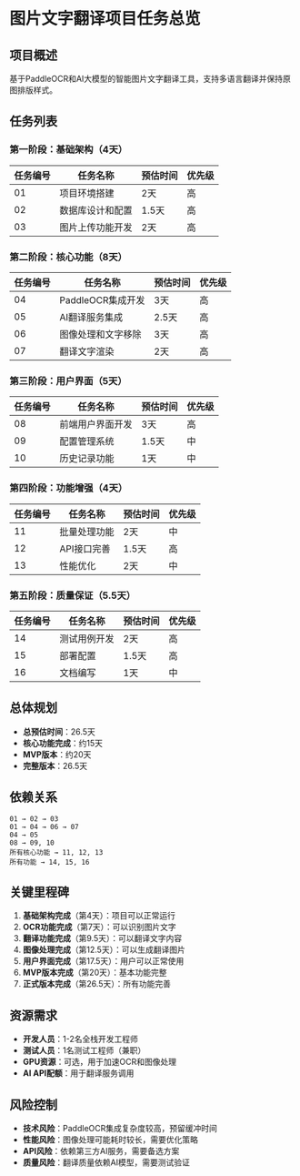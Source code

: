 # 图片文字翻译项目任务总览

## 项目概述
基于PaddleOCR和AI大模型的智能图片文字翻译工具，支持多语言翻译并保持原图排版样式。

## 任务列表

### 第一阶段：基础架构（4天）
| 任务编号 | 任务名称 | 预估时间 | 优先级 |
|---------|----------|----------|--------|
| 01 | 项目环境搭建 | 2天 | 高 |
| 02 | 数据库设计和配置 | 1.5天 | 高 |
| 03 | 图片上传功能开发 | 2天 | 高 |

### 第二阶段：核心功能（8天）
| 任务编号 | 任务名称 | 预估时间 | 优先级 |
|---------|----------|----------|--------|
| 04 | PaddleOCR集成开发 | 3天 | 高 |
| 05 | AI翻译服务集成 | 2.5天 | 高 |
| 06 | 图像处理和文字移除 | 3天 | 高 |
| 07 | 翻译文字渲染 | 2天 | 高 |

### 第三阶段：用户界面（5天）
| 任务编号 | 任务名称 | 预估时间 | 优先级 |
|---------|----------|----------|--------|
| 08 | 前端用户界面开发 | 3天 | 高 |
| 09 | 配置管理系统 | 1.5天 | 中 |
| 10 | 历史记录功能 | 1天 | 中 |

### 第四阶段：功能增强（4天）
| 任务编号 | 任务名称 | 预估时间 | 优先级 |
|---------|----------|----------|--------|
| 11 | 批量处理功能 | 2天 | 中 |
| 12 | API接口完善 | 1.5天 | 高 |
| 13 | 性能优化 | 2天 | 中 |

### 第五阶段：质量保证（5.5天）
| 任务编号 | 任务名称 | 预估时间 | 优先级 |
|---------|----------|----------|--------|
| 14 | 测试用例开发 | 2天 | 高 |
| 15 | 部署配置 | 1.5天 | 高 |
| 16 | 文档编写 | 1天 | 中 |

## 总体规划
- **总预估时间**：26.5天
- **核心功能完成**：约15天
- **MVP版本**：约20天
- **完整版本**：26.5天

## 依赖关系
```
01 → 02 → 03
01 → 04 → 06 → 07
04 → 05
08 → 09, 10
所有核心功能 → 11, 12, 13
所有功能 → 14, 15, 16
```

## 关键里程碑
1. **基础架构完成**（第4天）：项目可以正常运行
2. **OCR功能完成**（第7天）：可以识别图片文字
3. **翻译功能完成**（第9.5天）：可以翻译文字内容
4. **图像处理完成**（第12.5天）：可以生成翻译图片
5. **用户界面完成**（第17.5天）：用户可以正常使用
6. **MVP版本完成**（第20天）：基本功能完整
7. **正式版本完成**（第26.5天）：所有功能完善

## 资源需求
- **开发人员**：1-2名全栈开发工程师
- **测试人员**：1名测试工程师（兼职）
- **GPU资源**：可选，用于加速OCR和图像处理
- **AI API配额**：用于翻译服务调用

## 风险控制
- **技术风险**：PaddleOCR集成复杂度较高，预留缓冲时间
- **性能风险**：图像处理可能耗时较长，需要优化策略
- **API风险**：依赖第三方AI服务，需要备选方案
- **质量风险**：翻译质量依赖AI模型，需要测试验证 